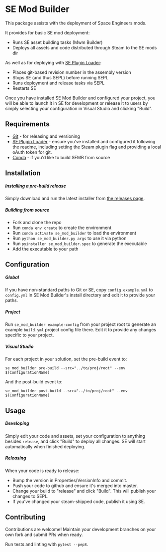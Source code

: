 # SE Mod Builder
This package assists with the deployment of Space Engineers mods. 

It provides for basic SE mod deployment:
* Runs SE asset building tasks (Mwm Builder)
* Deploys all assets and code distributed through Steam to the SE mods dir

As well as for deploying with [SE Plugin Loader](https://github.com/Rynchodon/SEPL):
* Places git-based revision number in the assembly version
* Stops SE (and thus SEPL) before running SEPL
* Runs deployment and release tasks via SEPL
* Restarts SE

Once you have installed SE Mod Builder and configured your project, 
you will be able to launch it in SE for development or release it to users by 
simply selecting your configuration in Visual Studio and clicking "Build".


## Requirements
* [Git](https://git-scm.com/downloads) - for releasing and versioning
* [SE Plugin Loader](https://github.com/Rynchodon/SEPL) - 
ensure you've installed and configured it following the readme,
including setting the Steam plugin flag 
and providing a local oAuth token for git.
* [Conda](https://conda.io/docs/) - if you'd like to build SEMB from source


## Installation

##### Installing a pre-build release
Simply download and run the latest installer from [the releases page](https://github.com/zrisher/se_mod_builder/releases).

##### Building from source
* Fork and clone the repo
* Run `conda env create` to create the environment
* Run `conda activate se_mod_builder` to load the environment
* Run `python se_mod_builder.py args` to use it via python
* Run `pyinstaller se_mod_builder.spec` to generate the executable
* Add the executable to your path


## Configuration

##### Global
If you have non-standard paths to Git or SE, copy `config.example.yml` to
`config.yml` in SE Mod Builder's install directory and edit it to provide 
your paths.

##### Project
Run `se_mod_builder example-config` from your project root to generate an 
example `build.yml` project config file there. 
Edit it to provide any changes specific to your project.

##### Visual Studio
For each project in your solution, set the pre-build event to:

`se_mod_builder pre-build --src="../to/proj/root" --env $(ConfigurationName)`

And the post-build event to:

`se_mod_builder post-build --src="../to/proj/root" --env $(ConfigurationName)`


## Usage

##### Developing
Simply edit your code and assets, set your configuration to anything besides
`release`, and click "Build" to deploy all changes. 
SE will start automatically when finished deploying.

##### Releasing
When your code is ready to release:
 * Bump the version in Properties/VersionInfo and commit.
 * Push your code to github and ensure it's merged into master.
 * Change your build to "release" and click "Build". This will publish your
 changes to SEPL.
 * If you've changed your steam-shipped code, publish it using SE.


## Contributing
Contributions are welcome! 
Maintain your development branches on your own fork and submit PRs when ready.

Run tests and linting with `pytest --pep8`.
